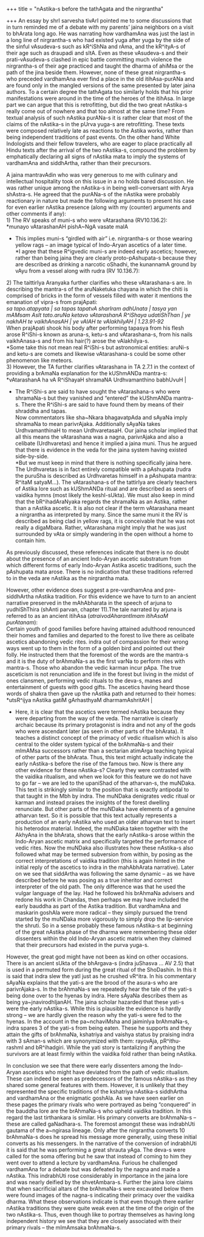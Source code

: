 +++
title = "nAstika-s before the tathAgata and the nirgrantha"

+++
An essay by shrI sarvesha tivArI pointed me to some discussions that in
turn reminded me of a debate with my parents’ jaina neighbors on a visit
to bhArata long ago. He was narrating how vardhamAna was just the last
in a long line of nirgrantha-s who had existed yuga after yuga by the
side of the sinful vAsudeva-s such as kR^iShNa and rAma, and the
kR^ityA-s of their age such as draupadi and sItA. Even as these
vAsudeva-s and their prati-vAsudeva-s clashed in epic battle committing
much violence the nirgrantha-s of their age practiced and taught the
dharma of ahiMsa or the path of the jina beside them. However, none of
these great nirgrantha-s who preceded vardhamAna ever find a place in
the old itihAsa-purANa and are found only in the mangled versions of the
same presented by later jaina authors. To a certain degree the tathAgata
too similarly holds that his prior manifestations were around in the
time of the heroes of the itihAsa. In large part we can argue that this
is retrofitting, but did the two great nAstika-s really come out of
nowhere and that too almost at the same time? From textual analysis of
such nAstika purANa-s it is rather clear that most of the claims of the
nAstika-s in the pUrva yuga-s are retrofitting. These texts were
composed relatively late as reactions to the Astika works, rather than
being independent traditions of past events. On the other hand White
Indologists and their fellow travelers, who are eager to place
practically all Hindu texts after the arrival of the two nAstika-s,
compound the problem by emphatically declaring all signs of nAstika mata
to imply the systems of vardhamAna and siddhArtha, rather than their
precursors.

A jaina mantravAdin who was very generous to me with culinary and
intellectual hospitality took on this issue in a no holds bared
discussion. He was rather unique among the nAstika-s in being
well-conversant with Arya shAstra-s. He agreed that the purANa-s of the
nAstika were probably reactionary in nature but made the following
arguments to present his case for even earlier nAstika presence (along
with my (counter) arguments and other comments if any):  
1\) The RV speaks of muni-s who were vAtarashana (RV10.136.2):  
*munayo vAtarashanAH pishA\~NgA vasate malA  
* This implies muni-s “girdled with air” i.e. nirgrantha-s or those
wearing yellow rags – an image typical of Indo-Aryan ascetics of a later
time.  
\*I agree that these R^igvedic muni-s are indeed early ascetics;
however, rather than being jaina they are clearly proto-pAshupata-s
because they are described as drinking a narcotic oShadhi, the kunannamA
ground by vAyu from a vessel along with rudra (RV 10.136.7):

2\) The taittirIya Aranyaka further clarifies who these vAtarashana-s
are. In describing the mantra-s of the aruNaketuka chayana in which the
chiti is comprised of bricks in the form of vessels filled with water it
mentions the emanation of vipra-s from prajApati:  
*sa tapo.atapyata | sa tapas tapatvA sharIram adhUnata | tasya yan
mAMsam AsIt tato.aruNa ketavo vAtarashanA R^iShaya udatiShThan | ye
nakhAH te vaikhAnasAH | ye vAlAH te vAlakhilyAH | 1.23.91-92*  
When prajApati shook his body after performing tapasya from his flesh
arose R^iShi-s known as aruna-s, ketu-s and vAtarashana-s, from his
nails vaikhAnasa-s and from his hair(?) arose the vAlakhilya-s.  
\*Some take this not mean real R^iShi-s but astronomical entities:
aruNi-s and ketu-s are comets and likewise vAtarashana-s could be some
other phenomenon like meteors.  
3\) However, the TA further clarifies vAtarashana in TA 2.7.1 in the
context of providing a brAmaNa explanation for the kUShmANDa mantra-s:  
*vAtarashanA ha vA R^iShayaH shramaNA Urdhvamanthino babhUvuH |  
* The R^iShi-s are said to have sought the vAtarashana-s who were
shramaNa-s but they vanished and “entered” the kUShmANDa mantra-s. There
the R^iShi-s are said to have found them by means of their shraddha and
tapas.  
Now commentators like sha\~Nkara bhagavatpAda and sAyaNa imply shramaNa
to mean parivrAjaka. Additionally sAyaNa takes UrdhvamanthinaH to mean
UrdhvaretasaH. Our jaina scholar implied that all this means the
vAtarashana was a nagna, parivrAjaka and also a celibate (Urdhvaretas)
and hence it implied a jaina muni. Thus he argued that there is evidence
in the veda for the jaina system having existed side-by-side.  
\*But we must keep in mind that there is nothing specifically jaina
here. The Urdhvaretas is in fact entirely compatible with a pAshupata
(rudra the puruSha is described as Urdhvaretas himself in a pAshupata
mantra: R^itaM satyaM…). The vAtarashana-s of the tattirIya are clearly
teachers of Astika lore such as kUShmANDa ritual and are described as
seers of vaidika hymns (most likely the keshI-sUkta). We must also keep
in mind that the bR^ihadAraNyaka regards the shramaNa as an Astika,
rather than a nAstika ascetic. It is also not clear if the term
vAtarashana meant a nirgrantha as interpreted by many. Since the same
muni it the RV is described as being clad in yellow rags, it is
conceivable that he was not really a digaMbara. Rather, vAtarashana
might imply that he was just surrounded by vAta or simply wandering in
the open without a home to contain him.

As previously discussed, these references indicate that there is no
doubt about the presence of an ancient Indo-Aryan ascetic substratum
from which different forms of early Indo-Aryan Astika ascetic
traditions, such the pAshupata mata arose. There is no indication that
these traditions referred to in the veda are nAstika as the nirgrantha
mata.

However, other evidence does suggest a pre-vardhamAna and pre-siddhArtha
nAstika tradition. For this evidence we have to turn to an ancient
narrative preserved in the mAhAbharata in the speech of arjuna to
yudhiShThira (shAnti parvan, chapter 11).The tale narrated by arjuna is
referred to as an ancient itihAsa (*atraivodAharantImam itihAsaM
purAtanam*):  
Certain youth of good families before having attained adulthood
renounced their homes and families and departed to the forest to live
there as celibate ascetics abandoning vedic rites. indra out of
compassion for their wrong ways went up to them in the form of a golden
bird and pointed out their folly. He instructed them that the foremost
of the words are the mantra-s and it is the duty of brAhmaNa-s as the
first varNa to perform rites with mantra-s. Those who abandon the vedic
karman incur pApa. The true asceticism is not renunciation and life in
the forest but living in the midst of ones clansmen, performing vedic
rituals to the deva-s, manes and entertainment of guests with good
gifts. The ascetics having heard those words of shakra then gave up the
nAstika path and returned to their homes:  
*utsR^ijya nAstika gatiM gArhasthyaM dharmamAshritAH |  
* Here, it is clear that the ascetics were termed nAstika because they
were departing from the way of the veda. The narrative is clearly
archaic because its primary protagonist is indra and not any of the gods
who were ascendant later (as seen in other parts of the bhArata). It
teaches a distinct concept of the primacy of vedic ritualism which is
also central to the older system typical of the brAhmaNa-s and their
mImAMsa successors rather than a sectarian atimArga teaching typical of
other parts of the bhArata. Thus, this text might actually indicate the
early nAstika-s before the rise of the famous two. Now is there any
other evidence for these nAstika-s? Clearly they were contrasted with
the vaidika ritualism, and when we look for this feature we do not have
to go far – we are led to the upaniShad of the atharvan-s, the muNDaka.
This text is strikingly similar to the position that is exactly
antipodal to that taught in the Mbh by indra. The muNDaka denigrates
vedic ritual or karman and instead praises the insights of the forest
dwelling renunciate. But other parts of the muNDaka have elements of a
genuine atharvan text. So it is possible that this text actually
represents a production of an early nAstika who used an older atharvan
text to insert his heterodox material. Indeed, the muNDaka taken
together with the AkhyAna in the bhArata, shows that the early nAstika-s
arose within the Indo-Aryan ascetic matrix and specifically targeted the
performance of vedic rites. Now the muNDaka also illustrates how these
nAstika-s also followed what may be termed subversion from within, by
posing as the correct interpretations of vaidika tradition (this is
again hinted in the initial reply of the ascetics to indra in the
mahAbhArata narrative). Later on we see that siddArtha was following the
same dynamic – as we have described before he was posing as a true
inheritor and correct interpreter of the old path. The only difference
was that he used the vulgar language of the lay. Had he followed his
brAhmaNa advisers and redone his work in Chandas, then perhaps we may
have included the early bauddha as part of the Astika tradition. But
vardhamAna and maskarin goshAla were more radical – they simply pursued
the trend started by the muNDaka more vigorously to simply drop the
lip-service the shruti. So in a sense probably these famous nAstika-s at
beginning of the great nAstika phase of the dharma were remembering
these older dissenters within the old Indo-Aryan ascetic matrix when
they claimed that their precursors had existed in the purva yuga-s.

However, the great god might have not been as kind on other occasions.
There is an ancient sUkta of the bhArgava-s (indra juShasva … AV 2.5)
that is used in a permuted form during the great ritual of the
ShoDashin. In this it is said that indra slew the yatI just as he
crushed vR^itra. In his commentary sAyaNa explains that the yati-s are
the brood of the asura-s who are parivrAjaka-s. In the brAhmaNa-s we
repeatedly hear the tale of the yati-s being done over to the hyenas by
indra. Here sAyaNa describes them as being ya\~jnavirodhIjanAH. The
jaina scholar hazarded that these yati-s were the early nAstika-s. While
this is plausible the evidence is hardly strong – we are hardly given
the reason why the yati-s were fed to the hyenas. In the account in the
pa\~nchaviMsha and jaiminIya brAhmaNa-s, indra spares 3 of the yati-s
from being eaten. These he supports and they attain the gifts of
brAhmaNa, kshatriya and vaishya status by praising indra with 3 sAman-s
which are synonymized with them: rayovAja, pR^ithu-rashmI and
bR^ihadgiri. While the yati story is tantalizing if anything the
survivors are at least firmly within the vaidika fold rather than being
nAstika.

In conclusion we see that there were early dissenters among the
Indo-Aryan ascetics who might have deviated from the path of vedic
ritualism. These can indeed be seen as predecessors of the famous
nAstika-s as they shared some general features with them. However, it is
unlikely that they represented the specific traditions of the kshatriya
nAstika-s siddhArtha and vardhamAna or the enigmatic goshAla. As we have
seen earlier on these pages the primary rivals who were portrayed as
being “conquered” in the bauddha lore are the brAhmaNa-s who upheld
vaidika tradition. In this regard the last tirthankara is similar. His
primary converts are brAhmaNa-s – these are called gaNadhara-s. The
foremost amongst these was indrabhUti gautama of the a\~ngirasa lineage.
Only after the nirgrantha converts 10 brAhmaNa-s does he spread his
message more generally, using these initial converts as his messengers.
In the narrative of the conversion of indrabhUti it is said that he was
performing a great shrauta yAga. The deva-s were called for the soma
offering but he saw that instead of coming to him they went over to
attend a lecture by vardhamAna. Furious he challenged vardhamAna for a
debate but was defeated by the nagna and made a nAstika. This indrabhUti
rose considerably in importance in the jaina lore and was nearly deified
by the shvetAmbara-s. Further the jaina lore claims that when
sacrificial altars of the brAhmaNa-s were excavated below them were
found images of the nagna-s indicating their primacy over the vaidika
dharma. What these observations indicate is that even though there
earlier nAstika traditions they were quite weak even at the time of the
origin of the two nAstika-s. Thus, even though like to portray
themselves as having long independent history we see that they are
closely associated with their primary rivals – the mImAmsaka brAhmaNa-s.
